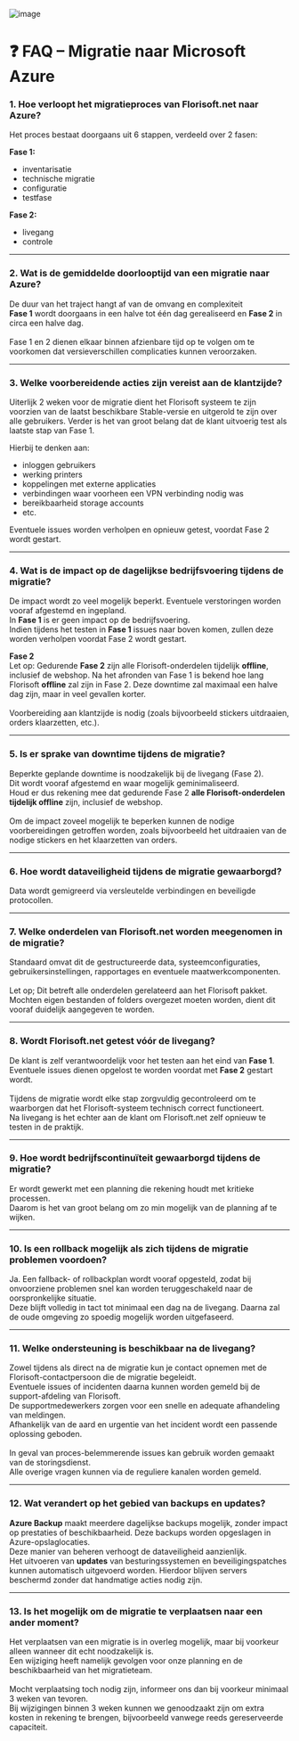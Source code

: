 ![image](https://github.com/user-attachments/assets/c868180d-893a-4744-bbaa-0f2847606598)


# ❓ FAQ – Migratie naar Microsoft Azure

### 1. Hoe verloopt het migratieproces van Florisoft.net naar Azure?
Het proces bestaat doorgaans uit 6 stappen, verdeeld over 2 fasen: 

**Fase 1:** 
- inventarisatie
- technische migratie
- configuratie
- testfase

**Fase 2:**
- livegang
- controle

---

### 2. Wat is de gemiddelde doorlooptijd van een migratie naar Azure?

De duur van het traject hangt af van de omvang en complexiteit <br>
**Fase 1** wordt doorgaans in een halve tot één dag gerealiseerd en **Fase 2** in circa een halve dag. <br><br>
Fase 1 en 2 dienen elkaar binnen afzienbare tijd op te volgen om te voorkomen dat versieverschillen complicaties kunnen veroorzaken. 

---

### 3. Welke voorbereidende acties zijn vereist aan de klantzijde?
Uiterlijk 2 weken voor de migratie dient het Florisoft systeem te zijn voorzien van de laatst beschikbare Stable-versie en uitgerold te zijn over alle gebruikers.
Verder is het van groot belang dat de klant uitvoerig test als laatste stap van Fase 1. 

Hierbij te denken aan:
- inloggen gebruikers
- werking printers
- koppelingen met externe applicaties
- verbindingen waar voorheen een VPN verbinding nodig was
- bereikbaarheid storage accounts
- etc. 

Eventuele issues worden verholpen en opnieuw getest, voordat Fase 2 wordt gestart. 


---

### 4. Wat is de impact op de dagelijkse bedrijfsvoering tijdens de migratie?
De impact wordt zo veel mogelijk beperkt. Eventuele verstoringen worden vooraf afgestemd en ingepland. <br>
In **Fase 1** is er geen impact op de bedrijfsvoering.<br>
Indien tijdens het testen in **Fase 1** issues naar boven komen, zullen deze worden verholpen voordat Fase 2 wordt gestart. <br>

**Fase 2** <br>
Let op: Gedurende **Fase 2** zijn alle Florisoft-onderdelen tijdelijk **offline**, inclusief de webshop.
Na het afronden van Fase 1 is bekend hoe lang Florisoft **offline** zal zijn in Fase 2. Deze downtime zal maximaal een halve dag zijn, maar in veel gevallen korter. <br><br>
Voorbereiding aan klantzijde is nodig (zoals bijvoorbeeld stickers uitdraaien, orders klaarzetten, etc.).

---

### 5. Is er sprake van downtime tijdens de migratie?
Beperkte geplande downtime is noodzakelijk bij de livegang (Fase 2). <br>
Dit wordt vooraf afgestemd en waar mogelijk geminimaliseerd.<br>
Houd er dus rekening mee dat gedurende Fase 2 **alle Florisoft-onderdelen tijdelijk offline** zijn, inclusief de webshop. <br><br>
Om de impact zoveel mogelijk te beperken kunnen de nodige voorbereidingen getroffen worden, zoals bijvoorbeeld het uitdraaien van de nodige stickers en het klaarzetten van orders. 

---

### 6. Hoe wordt dataveiligheid tijdens de migratie gewaarborgd?
Data wordt gemigreerd via versleutelde verbindingen en beveiligde protocollen. 

---

### 7. Welke onderdelen van Florisoft.net worden meegenomen in de migratie?
Standaard omvat dit de gestructureerde data, systeemconfiguraties, gebruikersinstellingen, rapportages en eventuele maatwerkcomponenten. <br><br>
Let op; Dit betreft alle onderdelen gerelateerd aan het Florisoft pakket. Mochten eigen bestanden of folders overgezet moeten worden, dient dit vooraf duidelijk aangegeven te worden. 

---

### 8. Wordt Florisoft.net getest vóór de livegang?
De klant is zelf verantwoordelijk voor het testen aan het eind van **Fase 1**. <br>
Eventuele issues dienen opgelost te worden voordat met **Fase 2** gestart wordt.<br><br>
Tijdens de migratie wordt elke stap zorgvuldig gecontroleerd om te waarborgen dat het Florisoft-systeem technisch correct functioneert.<br>
Na livegang is het echter aan de klant om Florisoft.net zelf opnieuw te testen in de praktijk.

---

### 9. Hoe wordt bedrijfscontinuïteit gewaarborgd tijdens de migratie?
Er wordt gewerkt met een planning die rekening houdt met kritieke processen. <br>
Daarom is het van groot belang om zo min mogelijk van de planning af te wijken. 

---

### 10. Is een rollback mogelijk als zich tijdens de migratie problemen voordoen?
Ja. Een fallback- of rollbackplan wordt vooraf opgesteld, zodat bij onvoorziene problemen snel kan worden teruggeschakeld naar de oorspronkelijke situatie. <br>
Deze blijft volledig in tact tot minimaal een dag na de livegang. Daarna zal de oude omgeving zo spoedig mogelijk worden uitgefaseerd. 

---

### 11. Welke ondersteuning is beschikbaar na de livegang?
Zowel tijdens als direct na de migratie kun je contact opnemen met de Florisoft-contactpersoon die de migratie begeleidt. <br>
Eventuele issues of incidenten daarna kunnen worden gemeld bij de support-afdeling van Florisoft. <br>
De supportmedewerkers zorgen voor een snelle en adequate afhandeling van meldingen. <br>
Afhankelijk van de aard en urgentie van het incident wordt een passende oplossing geboden.<br><br>
In geval van proces-belemmerende issues kan gebruik worden gemaakt van de storingsdienst. <br>
Alle overige vragen kunnen via de reguliere kanalen worden gemeld.   

---

### 12. Wat verandert op het gebied van backups en updates?
**Azure Backup** maakt meerdere dagelijkse backups mogelijk, zonder impact op prestaties of beschikbaarheid. Deze backups worden opgeslagen in Azure-opslaglocaties. <br>
Deze manier van beheren verhoogt de dataveiligheid aanzienlijk. <br>
Het uitvoeren van **updates** van besturingssystemen en beveiligingspatches kunnen automatisch uitgevoerd worden. Hierdoor blijven servers beschermd zonder dat handmatige acties nodig zijn. <br>

---

### 13. Is het mogelijk om de migratie te verplaatsen naar een ander moment?
Het verplaatsen van een migratie is in overleg mogelijk, maar bij voorkeur alleen wanneer dit echt noodzakelijk is. <br>
Een wijziging heeft namelijk gevolgen voor onze planning en de beschikbaarheid van het migratieteam.<br>
<br>
Mocht verplaatsing toch nodig zijn, informeer ons dan bij voorkeur minimaal 3 weken van tevoren. <br>
Bij wijzigingen binnen 3 weken kunnen we genoodzaakt zijn om extra kosten in rekening te brengen, bijvoorbeeld vanwege reeds gereserveerde capaciteit.

